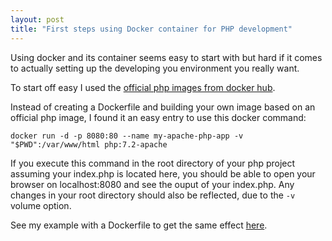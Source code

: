 ```yaml
---
layout: post
title: "First steps using Docker container for PHP development"
---
```


Using docker and its container seems easy to start with but hard if it comes to actually setting up the developing you environment you really want.

To start off easy I used the [official php images from docker hub](https://hub.docker.com/_/php).

Instead of creating a Dockerfile and building your own image based on an official php image, I found it an easy entry to use this docker command:
```
docker run -d -p 8080:80 --name my-apache-php-app -v "$PWD":/var/www/html php:7.2-apache
```
If you execute this command in the root directory of your php project assuming your index.php is located here, you should be able to open your browser on localhost:8080 and see the ouput of your index.php. Any changes in your root directory should also be reflected, due to the ```-v``` volume option.

See my example with a Dockerfile to get the same effect
[here](https://github.com/tillklockmann/php7.1-apache).
